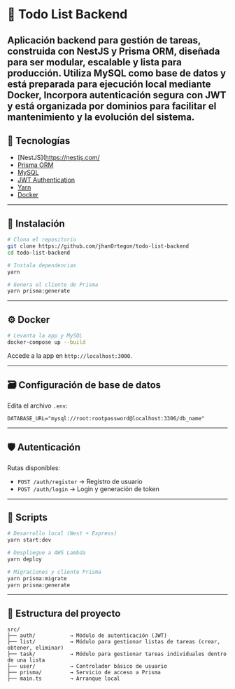 # 📝 Todo List Backend

Aplicación backend para gestión de tareas, construida con **NestJS** y **Prisma ORM**, diseñada para ser modular, escalable y lista para producción. Utiliza **MySQL** como base de datos y está preparada para ejecución local mediante **Docker**, Incorpora autenticación segura con **JWT** y está organizada por dominios para facilitar el mantenimiento y la evolución del sistema.
---

## 🚀 Tecnologías

- [NestJS](https://nestjs.com/
- [Prisma ORM](https://www.prisma.io/)
- [MySQL](https://www.mysql.com/)
- [JWT Authentication](https://jwt.io/)
- [Yarn](https://yarnpkg.com/)
- [Docker](https://www.docker.com/)

---

## 🔧 Instalación

```bash
# Clona el repositorio
git clone https://github.com/jhanOrtegon/todo-list-backend
cd todo-list-backend

# Instala dependencias
yarn

# Genera el cliente de Prisma
yarn prisma:generate
```

---

## ⚙️ Docker

```bash
# Levanta la app y MySQL
docker-compose up --build
```

Accede a la app en `http://localhost:3000`.

---

## 🗃 Configuración de base de datos

Edita el archivo `.env`:

```
DATABASE_URL="mysql://root:rootpassword@localhost:3306/db_name"
```

---

## 🛡 Autenticación

Rutas disponibles:

- `POST /auth/register` → Registro de usuario
- `POST /auth/login` → Login y generación de token

---

## 🧪 Scripts

```bash
# Desarrollo local (Nest + Express)
yarn start:dev

# Despliegue a AWS Lambda
yarn deploy

# Migraciones y cliente Prisma
yarn prisma:migrate
yarn prisma:generate
```

---

## 📁 Estructura del proyecto

```
src/
├── auth/           → Módulo de autenticación (JWT)
├── list/           → Módulo para gestionar listas de tareas (crear, obtener, eliminar)
├── task/           → Módulo para gestionar tareas individuales dentro de una lista
├── user/           → Controlador básico de usuario
├── prisma/         → Servicio de acceso a Prisma
├── main.ts         → Arranque local
```

